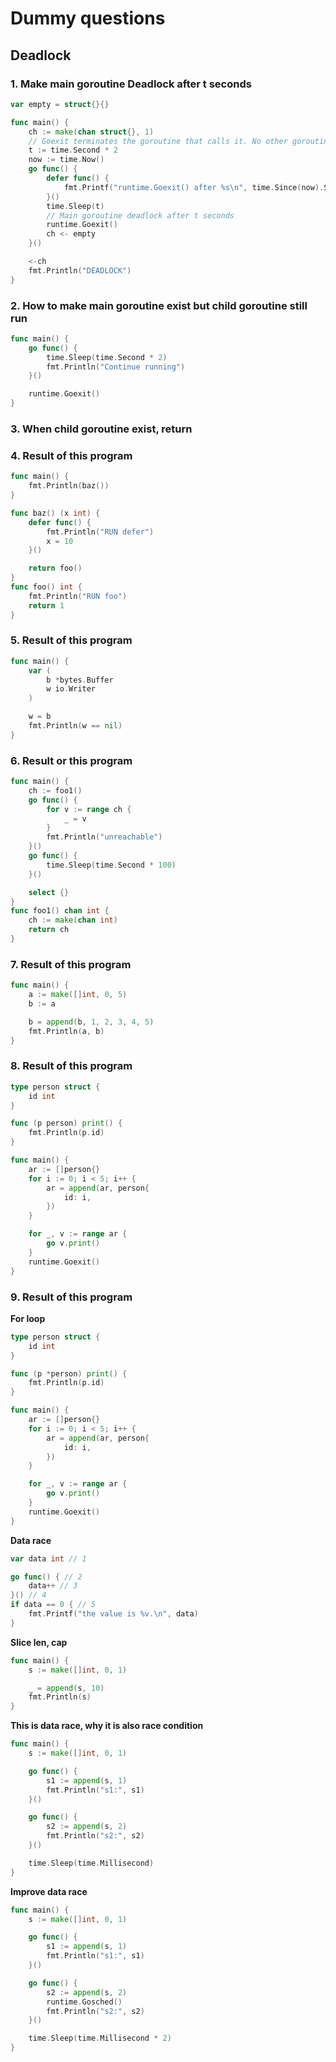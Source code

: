 # Dummy questions

## Deadlock

### 1. Make main goroutine Deadlock after t seconds

```go
var empty = struct{}{}

func main() {
	ch := make(chan struct{}, 1)
	// Goexit terminates the goroutine that calls it. No other goroutine is affected.
	t := time.Second * 2
	now := time.Now()
	go func() {
		defer func() {
			fmt.Printf("runtime.Goexit() after %s\n", time.Since(now).String())
		}()
		time.Sleep(t)
		// Main goroutine deadlock after t seconds
		runtime.Goexit()
		ch <- empty
	}()

	<-ch
	fmt.Println("DEADLOCK")
}

```

### 2. How to make main goroutine exist but child goroutine still run

```go
func main() {
	go func() {
		time.Sleep(time.Second * 2)
		fmt.Println("Continue running")
	}()

	runtime.Goexit()
}
```

### 3. When child goroutine exist, return

### 4. Result of this program

```go
func main() {
	fmt.Println(baz())
}

func baz() (x int) {
	defer func() {
		fmt.Println("RUN defer")
		x = 10
	}()

	return foo()
}
func foo() int {
	fmt.Println("RUN foo")
	return 1
}
```

### 5. Result of this program

```go
func main() {
    var (
        b *bytes.Buffer
        w io.Writer
    )

    w = b
    fmt.Println(w == nil)
}
```

### 6. Result or this program

```go
func main() {
	ch := foo1()
	go func() {
		for v := range ch {
			_ = v
		}
		fmt.Println("unreachable")
	}()
	go func() {
		time.Sleep(time.Second * 100)
	}()

	select {}
}
func foo1() chan int {
	ch := make(chan int)
	return ch
}
```

### 7. Result of this program

```go
func main() {
	a := make([]int, 0, 5)
	b := a

	b = append(b, 1, 2, 3, 4, 5)
	fmt.Println(a, b)
}
```

### 8. Result of this program

```go
type person struct {
	id int
}

func (p person) print() {
	fmt.Println(p.id)
}

func main() {
	ar := []person{}
	for i := 0; i < 5; i++ {
		ar = append(ar, person{
			id: i,
		})
	}

	for _, v := range ar {
		go v.print()
	}
	runtime.Goexit()
}
```

### 9. Result of this program

**For loop**
```go
type person struct {
	id int
}

func (p *person) print() {
	fmt.Println(p.id)
}

func main() {
	ar := []person{}
	for i := 0; i < 5; i++ {
		ar = append(ar, person{
			id: i,
		})
	}

	for _, v := range ar {
		go v.print()
	}
	runtime.Goexit()
}
```

**Data race**
```go
var data int // 1

go func() { // 2
    data++ // 3
}() // 4
if data == 0 { // 5
    fmt.Printf("the value is %v.\n", data)
}
```

**Slice len, cap**
```go
func main() {
	s := make([]int, 0, 1)

	_ = append(s, 10)
	fmt.Println(s)
}
```

**This is data race, why it is also race condition**
```go
func main() {
	s := make([]int, 0, 1)

	go func() {
		s1 := append(s, 1)
		fmt.Println("s1:", s1)
	}()

	go func() {
		s2 := append(s, 2)
		fmt.Println("s2:", s2)
	}()

	time.Sleep(time.Millisecond)
}
```

**Improve data race**
```go
func main() {
	s := make([]int, 0, 1)

	go func() {
		s1 := append(s, 1)
		fmt.Println("s1:", s1)
	}()

	go func() {
		s2 := append(s, 2)
		runtime.Gosched()
		fmt.Println("s2:", s2)
	}()

	time.Sleep(time.Millisecond * 2)
}
```
